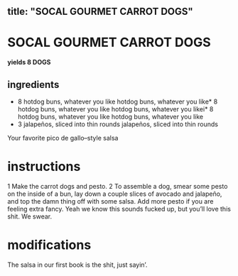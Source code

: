 

	
title: "SOCAL GOURMET CARROT DOGS"
---
# SOCAL GOURMET CARROT DOGS
#### yields 8 DOGS
## ingredients
* 8 hotdog buns, whatever you like hotdog buns, whatever you like* 8 hotdog buns, whatever you like hotdog buns, whatever you likei* 8 hotdog buns, whatever you like hotdog buns, whatever you like
* 3 jalapeños, sliced into thin rounds jalapeños, sliced into thin rounds

Your favorite pico de gallo–style salsa

# instructions
1 Make the carrot dogs and pesto.
2 To assemble a dog, smear some pesto on the inside of a bun, lay down a couple slices of avocado and jalapeño, and top the damn thing off with some salsa. Add more pesto if you are feeling extra fancy. Yeah we know this sounds fucked up, but you’ll love this shit. We swear.

# modifications

The salsa in our first book is the shit, just sayin’.
	

